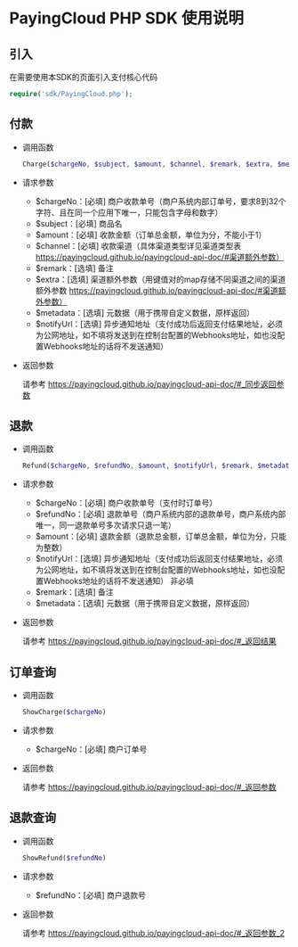 # PayingCloud PHP SDK 使用说明

## 引入

在需要使用本SDK的页面引入支付核心代码
  
  ```php
  require('sdk/PayingCloud.php');
  ```

## 付款

- 调用函数

  ```php
  Charge($chargeNo, $subject, $amount, $channel, $remark, $extra, $metadata, $notifyUrl)
  ```

- 请求参数

  * $chargeNo：[必填] 商户收款单号（商户系统内部订单号，要求8到32个字符、且在同一个应用下唯一，只能包含字母和数字）
  * $subject：[必填] 商品名
  * $amount：[必填] 收款金额（订单总金额，单位为分，不能小于1）
  * $channel：[必填] 收款渠道（具体渠道类型详见渠道类型表 https://payingcloud.github.io/payingcloud-api-doc/#渠道额外参数）
  * $remark：[选填] 备注
  * $extra：[选填] 渠道额外参数（用键值对的map存储不同渠道之间的渠道额外参数 https://payingcloud.github.io/payingcloud-api-doc/#渠道额外参数）
  * $metadata：[选填] 元数据（用于携带自定义数据，原样返回）
  * $notifyUrl：[选填] 异步通知地址（支付成功后返回支付结果地址，必须为公网地址，如不填将发送到在控制台配置的Webhooks地址，如也没配置Webhooks地址的话将不发送通知）

- 返回参数
  
  请参考 https://payingcloud.github.io/payingcloud-api-doc/#_同步返回参数

## 退款

- 调用函数

  ```php
  Refund($chargeNo, $refundNo, $amount, $notifyUrl, $remark, $metadata)
  ```

- 请求参数
  
  * $chargeNo：[必填] 商户收款单号（支付时订单号）
  * $refundNo：[必填] 退款单号（商户系统内部的退款单号，商户系统内部唯一，同一退款单号多次请求只退一笔）
  * $amount：[必填] 退款金额（退款总金额，订单总金额，单位为分，只能为整数）
  * $notifyUrl：[选填] 异步通知地址（支付成功后返回支付结果地址，必须为公网地址，如不填将发送到在控制台配置的Webhooks地址，如也没配置Webhooks地址的话将不发送通知） 非必填
  * $remark：[选填] 备注
  * $metadata：[选填] 元数据（用于携带自定义数据，原样返回）

- 返回参数
  
  请参考 https://payingcloud.github.io/payingcloud-api-doc/#_返回结果
	
## 订单查询

- 调用函数

  ```php
  ShowCharge($chargeNo)
  ```

- 请求参数
	
  * $chargeNo：[必填] 商户订单号

- 返回参数
  
  请参考 https://payingcloud.github.io/payingcloud-api-doc/#_返回参数
	
## 退款查询

- 调用函数

  ```php
  ShowRefund($refundNo)
  ```

- 请求参数

  * $refundNo：[必填] 商户退款号

- 返回参数
  
  请参考 https://payingcloud.github.io/payingcloud-api-doc/#_返回参数_2
	